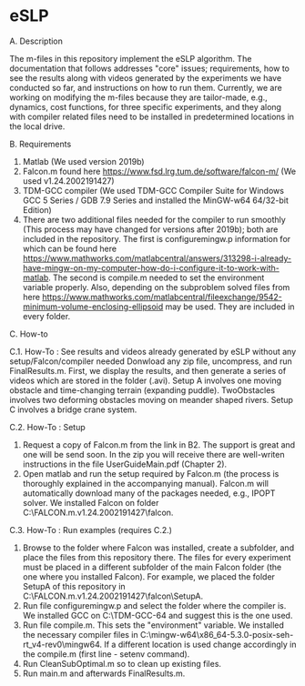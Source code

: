# eSLP

A. Description

The m-files in this repository implement the eSLP algorithm. The documentation that follows addresses "core" issues; requirements, how to see the results along with  videos generated by the experiments we have conducted so far, and instructions on how to run them. Currently, we are working on modifying the m-files because they are tailor-made, e.g., dynamics, cost functions, for three specific experiments, and they along with compiler related files need to be installed in predetermined locations in the local drive. 

B. Requirements

1. Matlab (We used version 2019b)
2. Falcon.m found here https://www.fsd.lrg.tum.de/software/falcon-m/ (We used v1.24.2002191427)
3. TDM-GCC compiler (We used TDM-GCC Compiler Suite for Windows GCC 5 Series / GDB 7.9 Series and installed the MinGW-w64 64/32-bit Edition)
4. There are two additional files needed for the compiler to run smoothly (This process may have changed for versions after 2019b); both are included in the repository. The first is configuremingw.p information for which can be found here https://www.mathworks.com/matlabcentral/answers/313298-i-already-have-mingw-on-my-computer-how-do-i-configure-it-to-work-with-matlab. The second is compile.m needed to set the environment variable properly. Also, depending on the subproblem solved files from here https://www.mathworks.com/matlabcentral/fileexchange/9542-minimum-volume-enclosing-ellipsoid may be used. They are included in every folder.

C. How-to

C.1. How-To : See results and videos already generated by eSLP without any setup/Falcon/compiler needed
Donwload any zip file, uncompress, and run FinalResults.m. First, we display the results, and then generate a series of videos which are stored in the folder (.avi). Setup A involves one moving obstacle and time-changing terrain (expanding puddle). TwoObstacles involves two deforming obstacles moving on meander shaped rivers. Setup C involves a bridge crane system.

C.2. How-To : Setup
1. Request a copy of Falcon.m from the link in B2. The support is great and one will be send soon. In the zip you will receive there are well-writen instructions in the file UserGuideMain.pdf (Chapter 2).
2. Open matlab and run the setup required by Falcon.m (the process is thoroughly explained in the accompanying manual). Falcon.m will automatically download many of the packages needed, e.g., IPOPT solver. We installed Falcon on folder C:\FALCON.m.v1.24.2002191427\falcon.

C.3. How-To : Run examples (requires C.2.)
1. Browse to the folder where Falcon was installed, create a subfolder, and place the files from this repository there. The files for every experiment must be placed in a different subfolder of the main Falcon folder (the one where you installed Falcon). For example, we placed the folder SetupA of this repository in C:\FALCON.m.v1.24.2002191427\falcon\SetupA.
2. Run file configuremingw.p and select the folder where the compiler is. We installed GCC on C:\TDM-GCC-64 and suggest this is the one used.
3. Run file compile.m. This sets the "environment" variable. We installed the necessary compiler files in C:\mingw-w64\x86_64-5.3.0-posix-seh-rt_v4-rev0\mingw64. If a different location is used change accordingly in the compile.m (first line - setenv command).
4. Run CleanSubOptimal.m so to clean up existing files.
5. Run main.m and afterwards FinalResults.m.
